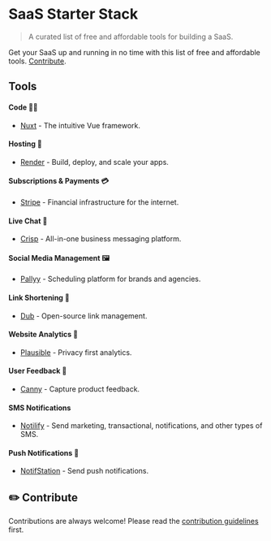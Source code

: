 # SaaS Starter Stack
> A curated list of free and affordable tools for building a SaaS.

Get your SaaS up and running in no time with this list of free and affordable tools. [Contribute](https://github.com/timb-103/saas-starter-stack?tab=readme-ov-file#%EF%B8%8F-contribute).

## Tools

#### Code 👨‍💻
- [Nuxt](https://nuxt.com) - The intuitive Vue framework.

#### Hosting 💾
- [Render](https://render.com) - Build, deploy, and scale your apps.

#### Subscriptions & Payments 💳
- [Stripe](https://stripe.com) - Financial infrastructure for the internet.

#### Live Chat 💬
- [Crisp](https://crisp.im) - All-in-one business messaging platform.

#### Social Media Management 🖼️
- [Pallyy](https://pallyy.com) - Scheduling platform for brands and agencies.

#### Link Shortening 🔗 
- [Dub](https://dub.co) - Open-source link management.

#### Website Analytics 📶
- [Plausible](https://plausible.io) - Privacy first analytics.

#### User Feedback 📢
- [Canny](https://canny.io) - Capture product feedback.

#### SMS Notifications
- [Notilify](https://notilify.com) - Send marketing, transactional, notifications, and other types of SMS.

#### Push Notifications 🚀
- [NotifStation](https://notifstation.com) - Send push notifications.


## ✏️ Contribute
Contributions are always welcome!
Please read the [contribution guidelines](contributing.md) first.
